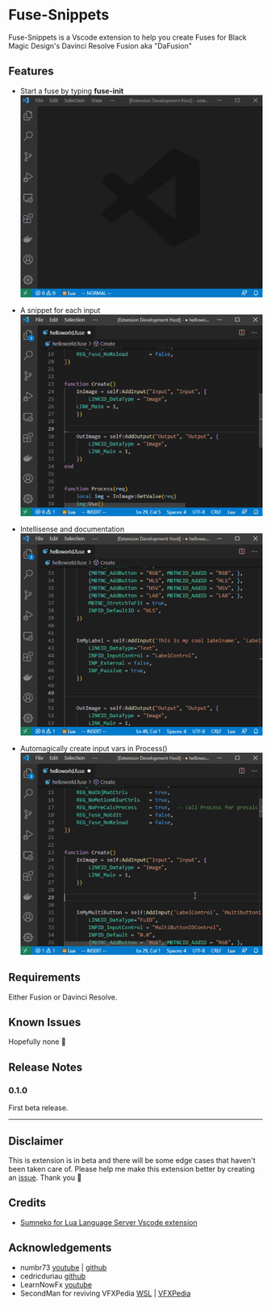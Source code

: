 # Fuse-Snippets

Fuse-Snippets is a Vscode extension to help you create Fuses for Black Magic Design's Davinci Resolve Fusion aka "DaFusion"

## Features

* Start a fuse by typing **fuse-init**\
![fuse-init](images/fuse-init.gif)

* A snippet for each input\
![snippets](images/snippets.gif)

* Intellisense and documentation\
![Intellisene & Docs](images/intellisense_documentation.gif)

* Automagically create input vars in Process()\
![Create Vars in Process()](images/create_vars.gif)

## Requirements

Either Fusion or Davinci Resolve.

## Known Issues

Hopefully none :crossed_fingers:

## Release Notes

### 0.1.0

First beta release.

-----------------------------------------------------------------------------------------------------------

## Disclaimer

This is extension is in beta and there will be some edge cases that haven't been taken care of. Please help me make this extension better by creating an [issue](https://github.com/rne1223/fuse-snippets/issues). Thank you :pray:

## Credits

* [Sumneko for Lua Language Server Vscode extension](https://github.com/sumneko/lua-language-server)

## Acknowledgements

* numbr73 [youtube](https://www.youtube.com/channel/UCwb7CM0fYyyhymWMQVCJ4Lw) | [github](https://github.com/nmbr73/Shadertoys)
* cedricduriau [github](https://github.com/cedricduriau)
* LearnNowFx [youtube](https://www.youtube.com/channel/UC23pqsthkUONHvw38aqwkyA)
* SecondMan for reviving VFXPedia [WSL](https://www.steakunderwater.com/wesuckless/index.php) | [VFXPedia](https://www.steakunderwater.com/VFXPedia/96.0.243.189/index4875.html?title=Main_Page)
